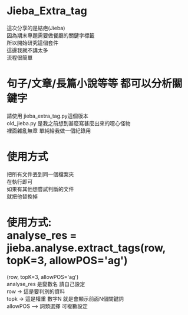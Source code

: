 # Jieba_Extra_tag
 這次分享的是結疤(Jieba) <br> 
 因為期末專題需要做餐廳的關鍵字標籤 <br> 
 所以開始研究這個套件 <br> 
 這邊我就不講太多<br> 
 流程很簡單<br> 

# 句子/文章/長篇小說等等 都可以分析關鍵字

請使用 jieba_extra_tag.py這個版本 <br> 
old_jieba.py 是我之前想到甚麼寫甚麼出來的噁心怪物 <br> 
裡面雜亂無章 單純給我做一個紀錄用<br> 

# 使用方式

把所有文件丟到同一個檔案夾 <br> 
在執行即可 <br> 
如果有其他想嘗試判斷的文件 <br> 
就把他替換掉 <br> 

# 使用方式:<br>  **analyse_res = jieba.analyse.extract_tags(row, topK=3, allowPOS='ag')** 

(row, topK=3, allowPOS='ag') <br>
analyse_res 是變數名 請自己設定 <br>
row -> 這是要判別的資料 <br> 
topk  -> 這是權重 數字N 就是會顯示前面N個關鍵詞 <br> 
allowPOS --> 詞類選擇 可複數設定 <br> 
